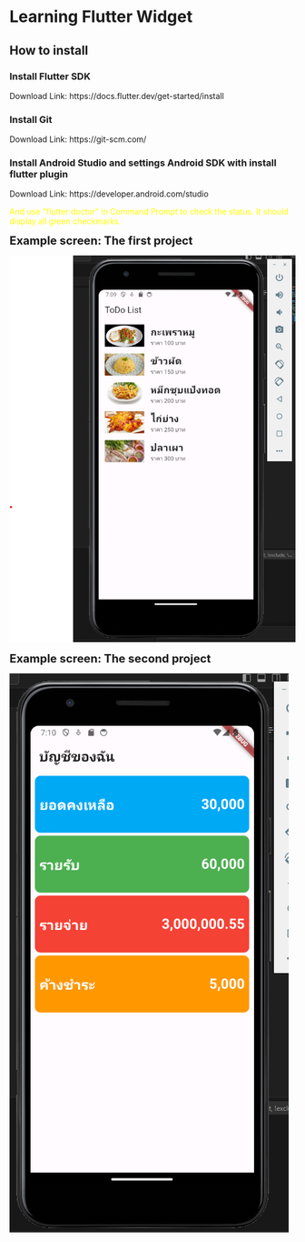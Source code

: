 <h1>Learning Flutter Widget</h1>

<h2>How to install</h2>

<h3>Install Flutter SDK</h3>
Download Link: https://docs.flutter.dev/get-started/install
<h3>Install Git</h3>
Download Link: https://git-scm.com/
<h3>Install Android Studio and settings Android SDK with install flutter plugin</h3>
Download Link: https://developer.android.com/studio

<p style="color: yellow !important;">And use "flutter doctor" in Command Prompt to check the status. It should display all green checkmarks.</p>

<strong style="font-size: 20px !important;">Example screen: The first project</strong><br>

![Example Image](Example%201.png)

<strong style="font-size: 20px !important;">Example screen: The second project</strong><br>

![Example Image](Example%202.png)
